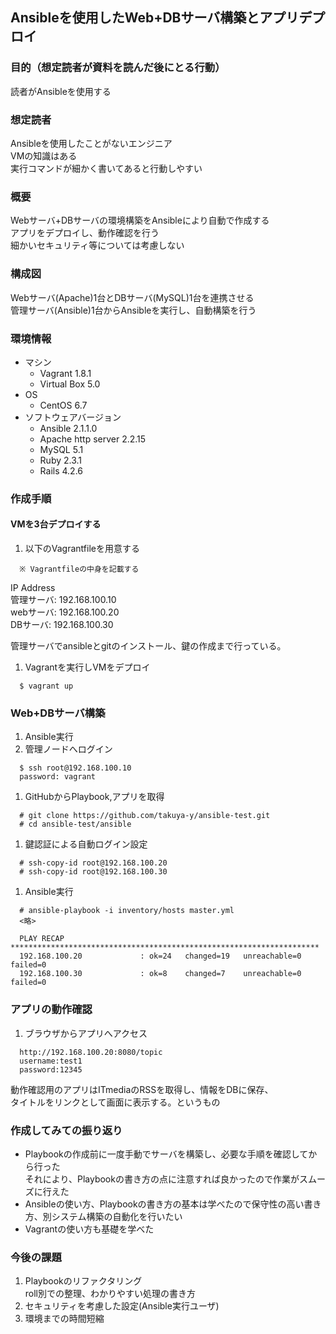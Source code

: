 ## Ansibleを使用したWeb+DBサーバ構築とアプリデプロイ

### 目的（想定読者が資料を読んだ後にとる行動）
読者がAnsibleを使用する

### 想定読者
Ansibleを使用したことがないエンジニア  
VMの知識はある  
実行コマンドが細かく書いてあると行動しやすい  

### 概要
Webサーバ+DBサーバの環境構築をAnsibleにより自動で作成する  
アプリをデプロイし、動作確認を行う  
細かいセキュリティ等については考慮しない  

### 構成図
Webサーバ(Apache)1台とDBサーバ(MySQL)1台を連携させる  
管理サーバ(Ansible)1台からAnsibleを実行し、自動構築を行う　　

### 環境情報
  - マシン
    - Vagrant 1.8.1
    - Virtual Box 5.0
  - OS
    - CentOS 6.7
  - ソフトウェアバージョン
    - Ansible 2.1.1.0
    - Apache http server 2.2.15
    - MySQL 5.1
    - Ruby 2.3.1
    - Rails 4.2.6

### 作成手順

#### VMを3台デプロイする　　
1. 以下のVagrantfileを用意する
```
  ※ Vagrantfileの中身を記載する
```
IP Address  
管理サーバ: 192.168.100.10  
webサーバ: 192.168.100.20  
DBサーバ: 192.168.100.30  

管理サーバでansibleとgitのインストール、鍵の作成まで行っている。  

1. Vagrantを実行しVMをデプロイ
```
  $ vagrant up
```

### Web+DBサーバ構築  
1. Ansible実行
  1. 管理ノードへログイン
  ```
    $ ssh root@192.168.100.10
    password: vagrant
  ```
  1. GitHubからPlaybook,アプリを取得
  ```
    # git clone https://github.com/takuya-y/ansible-test.git
    # cd ansible-test/ansible
  ```
  1. 鍵認証による自動ログイン設定
  ```
    # ssh-copy-id root@192.168.100.20
    # ssh-copy-id root@192.168.100.30
  ```
  1. Ansible実行
  ```
    # ansible-playbook -i inventory/hosts master.yml
    <略>

    PLAY RECAP *********************************************************************
    192.168.100.20             : ok=24   changed=19   unreachable=0    failed=0   
    192.168.100.30             : ok=8    changed=7    unreachable=0    failed=0   
  ```

### アプリの動作確認
1. ブラウザからアプリへアクセス
```
  http://192.168.100.20:8080/topic
  username:test1
  password:12345
```
動作確認用のアプリはITmediaのRSSを取得し、情報をDBに保存、  
タイトルをリンクとして画面に表示する。というもの

### 作成してみての振り返り
* Playbookの作成前に一度手動でサーバを構築し、必要な手順を確認してから行った  
  それにより、Playbookの書き方の点に注意すれば良かったので作業がスムーズに行えた
* Ansibleの使い方、Playbookの書き方の基本は学べたので保守性の高い書き方、別システム構築の自動化を行いたい
* Vagrantの使い方も基礎を学べた

### 今後の課題
1. Playbookのリファクタリング  
   roll別での整理、わかりやすい処理の書き方
1. セキュリティを考慮した設定(Ansible実行ユーザ)
1. 環境までの時間短縮
